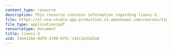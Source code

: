 ```yaml
---
content_type: resource
description: This resource contains information regarding lianxi-3.
file: https://ol-ocw-studio-app-production.s3.amazonaws.com/courses/21g-106-chinese-vi-regular-discovering-chinese-cultures-and-societies-spring-2003/33e4128eddf81fd8675cc42c2e31d3ad_MIT21G_106S03_lianxi3.pdf
file_type: application/pdf
resourcetype: Document
title: lianxi-3
uid: 33e4128e-ddf8-1fd8-675c-c42c2e31d3ad
---
```

